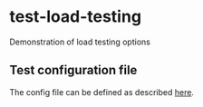 # test-load-testing

Demonstration of load testing options

## Test configuration file

The config file can be defined as described [here](https://learn.microsoft.com/en-us/azure/load-testing/reference-test-config-yaml).
